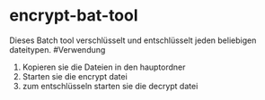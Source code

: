 # encrypt-bat-tool
Dieses Batch tool verschlüsselt und entschlüsselt jeden beliebigen dateitypen.
#Verwendung 
1. Kopieren sie die Dateien in den hauptordner
2. Starten sie die encrypt datei
3. zum entschlüsseln starten sie die decrypt datei
